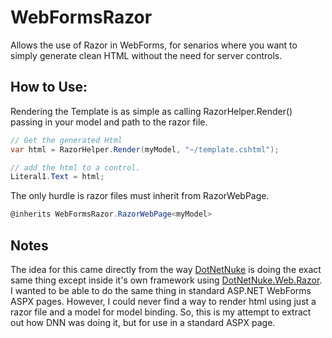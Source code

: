 # WebFormsRazor

Allows the use of Razor in WebForms, for senarios where you want to simply generate clean HTML without the need for server controls.


How to Use:
---------------------
Rendering the Template is as simple as calling RazorHelper.Render() passing in your model and path to the razor file.

```cs
// Get the generated Html
var html = RazorHelper.Render(myModel, "~/template.cshtml");

// add the html to a control.
Literal1.Text = html;
```

The only hurdle is razor files must inherit from RazorWebPage.
```cs
@inherits WebFormsRazor.RazorWebPage<myModel>
```

Notes
-----------------
The idea for this came directly from the way [DotNetNuke](http://www.dnnsoftware.com) is doing the exact same thing except inside it's own framework using [DotNetNuke.Web.Razor](https://github.com/dnnsoftware/Dnn.Platform/blob/fd225b8de07042837f7473cd49fba13de42a3cc0/DNN%20Platform/DotNetNuke.Web.Razor/RazorEngine.cs).
I wanted to be able to do the same thing in standard ASP.NET WebForms ASPX pages. However, I could never find a way to render html 
using just a razor file and a model for model binding. So, this is my attempt to extract out how DNN was doing it, but for use in a standard ASPX page.
